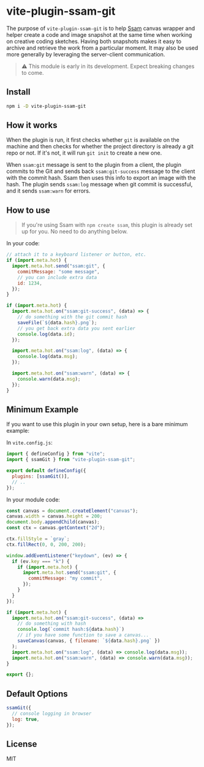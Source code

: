 # vite-plugin-ssam-git

The purpose of `vite-plugin-ssam-git` is to help [Ssam](https://github.com/cdaein/ssam) canvas wrapper and helper create a code and image snapshot at the same time when working on creative coding sketches. Having both snapshots makes it easy to archive and retrieve the work from a particular moment. It may also be used more generally by leveraging the server-client communication.

> ⚠️ This module is early in its development. Expect breaking changes to come.

## Install

```sh
npm i -D vite-plugin-ssam-git
```

## How it works

When the plugin is run, it first checks whether `git` is available on the machine and then checks for whether the project directory is already a git repo or not. If it's not, it will run `git init` to create a new one.

When `ssam:git` message is sent to the plugin from a client, the plugin commits to the Git and sends back `ssam:git-success` message to the client with the commit hash. Ssam then uses this info to export an image with the hash. The plugin sends `ssam:log` message when git commit is successful, and it sends `ssam:warn` for errors.

## How to use

> If you're using Ssam with `npm create ssam`, this plugin is already set up for you. No need to do anything below.

In your code:

```js
// attach it to a keyboard listener or button, etc.
if (import.meta.hot) {
  import.meta.hot.send("ssam:git", {
    commitMessage: "some message",
    // you can include extra data
    id: 1234,
  });
}

if (import.meta.hot) {
  import.meta.hot.on("ssam:git-success", (data) => {
    // do something with the git commit hash
    saveFile(`${data.hash}.png`);
    // you get back extra data you sent earlier
    console.log(data.id);
  });

  import.meta.hot.on("ssam:log", (data) => {
    console.log(data.msg);
  });

  import.meta.hot.on("ssam:warn", (data) => {
    console.warn(data.msg);
  });
}
```

## Minimum Example

If you want to use this plugin in your own setup, here is a bare minimum example:

In `vite.config.js`:

```js
import { defineConfig } from "vite";
import { ssamGit } from "vite-plugin-ssam-git";

export default defineConfig({
  plugins: [ssamGit()],
  // ..
});
```

In your module code:

```js
const canvas = document.createElement("canvas");
canvas.width = canvas.height = 200;
document.body.appendChild(canvas);
const ctx = canvas.getContext("2d");

ctx.fillStyle = `gray`;
ctx.fillRect(0, 0, 200, 200);

window.addEventListener("keydown", (ev) => {
  if (ev.key === "k") {
    if (import.meta.hot) {
      import.meta.hot.send("ssam:git", {
        commitMessage: "my commit",
      });
    }
  }
});

if (import.meta.hot) {
  import.meta.hot.on("ssam:git-success", (data) =>
    // do something with hash
    console.log(`commit hash:${data.hash}`)
    // if you have some function to save a canvas...
    saveCanvas(canvas, { filename: `${data.hash}.png` })
  );
  import.meta.hot.on("ssam:log", (data) => console.log(data.msg));
  import.meta.hot.on("ssam:warn", (data) => console.warn(data.msg));
}

export {};
```

## Default Options

```js
ssamGit({
  // console logging in browser
  log: true,
});
```

## License

MIT
